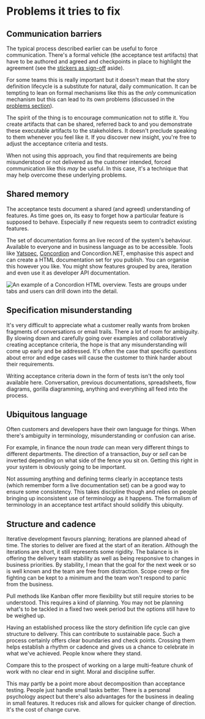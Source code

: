 # Problems it tries to fix

## Communication barriers

The typical process described earlier can be useful to force communication. There's a formal vehicle (the acceptance test artifacts) that have to be authored and agreed and checkpoints in place to highlight the agreement (see the [stickers as sign-off](#stickers-as-sign-off-aside) aside).

For some teams this is really important but it doesn't mean that the story definition lifecycle is a substitute for natural, daily communication. It can be tempting to lean on formal mechanisms like this as the _only_ communication mechanism but this can lead to its own problems (discussed in the [problems section](problems-it-can-cause)).

The spirit of the thing is to encourage communication not to stifle it. You create artifacts that can be shared, referred back to and you demonstrate these executable artifacts to the stakeholders. It doesn't preclude speaking to them whenever you feel like it. If you discover new insight, you're free to adjust the acceptance criteria and tests.

When not using this approach, you find that requirements are being misunderstood or not delivered as the customer intended, forced communication like this _may_ be useful. In this case, it's a technique that may help overcome these underlying problems.

## Shared memory

The acceptance tests document a shared (and agreed) understanding of features. As time goes on, its easy to forget how a particular feature is supposed to behave. Especially if new requests seem to contradict existing features.

The set of documentation forms an live record of the system's behaviour. Available to everyone and in business language as to be accessible. Tools like [Yatspec](http://code.google.com/p/yatspec/), [Concordion](http://concordion.org) and Concordion.NET, emphasise this aspect and can create a HTML documentation set for you publish. You can organise this however you like. You might show features grouped by area, iteration and even use it as developer API documentation.

![An example of a Concordion HTML overview. Tests are groups under tabs and users can drill down into the detail.](images/concordion/overview_passing.png)


## Specification misunderstanding

It's very difficult to appreciate what a customer really wants from broken fragments of conversations or email trails. There a lot of room for ambiguity. By slowing down and carefully going over examples and collaboratively creating acceptance criteria, the hope is that any misunderstanding will come up early and be addressed. It's often the case that specific questions about error and edge cases will cause the customer to think harder about their requirements.

Writing acceptance criteria down in the form of tests isn't the only tool available here. Conversation, previous documentations, spreadsheets, flow diagrams, gorilla diagramming, anything and everything all feed into the process.

## Ubiquitous language

Often customers and developers have their own language for things. When there's ambiguity in terminology, misunderstanding or confusion can arise.

For example, in finance the noun _trade_ can mean very different things to different departments. The direction of a transaction, _buy_ or _sell_ can be inverted depending on what side of the fence you sit on. Getting this right in your system is obviously going to be important.

Not assuming anything and defining terms clearly in acceptance tests (which remember form a live documentation set) can be a good way to ensure some consistency. This takes discipline though and relies on people bringing up inconsistent use of terminology as it happens. The formalism of terminology in an acceptance test artifact should solidify this ubiquity.


## Structure and cadence

Iterative development favours planning; iterations are planned ahead of time. The stories to deliver are fixed at the start of an iteration. Although the iterations are short, it still represents some rigidity. The balance is in offering the delivery team stability as well as being responsive to changes in business priorities. By stability, I mean that the goal for the next week or so is well known and the team are free from distraction. Scope creep or fire fighting can be kept to a minimum and the team won't respond to panic from the business.

Pull methods like Kanban offer more flexibility but still require stories to be understood. This requires a kind of planning. You may not be planning what's to be tackled in a fixed two week period but the options still have to be weighed up.

Having an established process like the story definition life cycle can give structure to delivery. This can contribute to sustainable pace. Such a process certainly offers clear boundaries and check points. Crossing them helps establish a rhythm or cadence and gives us a chance to celebrate in what we've achieved. People know where they stand.

Compare this to the prospect of working on a large multi-feature chunk of work with no clear end in sight. Moral and discipline suffer.

This may partly be a point more about decomposition than acceptance testing. People just handle small tasks better. There is a personal psychology aspect but there's also advantages for the business in dealing in small features. It reduces risk and allows for quicker change of direction. It's the cost of change curve.


